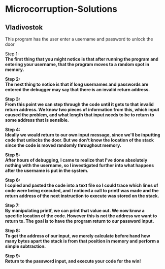 Microcorruption-Solutions
==========================

Vladivostok
--------------------------

This program has the user enter a username and password to unlock the door

Step 1: <b><br>
The first thing that you might notice is that after running the program and entering your username, that the program moves to a random spot in memory.

Step 2: <b><br>
The next thing to notice is that if long usernames and passwords are entered the debugger may say that there is an invalid return address.

Step 3: <b><br>
From this point we can step through the code until it gets to that invalid return address. We know two pieces of information from this, which input caused the problem, and what length that input needs to be to return to some address that is sensible.

Step 4: <b><br>
Ideally we would return to our own input message, since we'll be inputting code that unlocks the door. But we don't know the location of the stack since the code is moved randomly throughout memory.

Step 5: <b><br>
After hours of debugging, I came to realize that I've done absolutely nothing with the username, so I investigated further into what happens after the username is put in the system.

Step 6: <b><br>
I copied and pasted the code into a text file so I could trace which lines of code were being executed, and I noticed a call to printf was made and the return address of the next instruction to execute was stored on the stack.

Step 7: <b><br>
By manipulating printf, we can print that value out. We now know a specific location of the code. However this is not the address we want to return to. The goal is to have the program return to our password input.

Step 8: <b><br>
To get the address of our input, we merely calculate before hand how many bytes apart the stack is from that position in memory and perform a simple subtraction.

Step 9: <b><br>
Return to the password input, and execute your code for the win!
